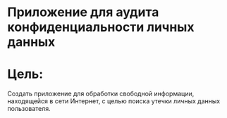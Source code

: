 # Приложение для аудита конфиденциальности личных данных

# Цель:
Создать приложение для обработки свободной информации, находящейся в сети Интернет, с целью поиска утечки личных данных пользователя.

